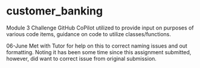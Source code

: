 # customer_banking
Module 3 Challenge
GitHub CoPilot utilized to provide input on purposes of various code items, guidance on code to utilize classes/functions.

06-June Met with Tutor for help on this to correct naming issues and out formatting.  Noting it has been some time since this assignment submitted, however, did want to correct issue from original submission.


